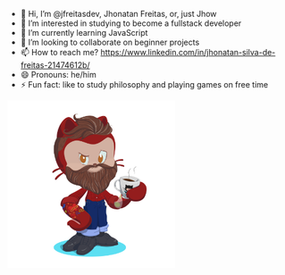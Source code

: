  <link rel="stylesheet" type='text/css' href="https://cdn.jsdelivr.net/gh/devicons/devicon@latest/devicon.min.css" />
 
- 👋 Hi, I’m @jfreitasdev, Jhonatan Freitas, or, just Jhow
- 👀 I’m interested in studying to become a fullstack developer
- 🌱 I’m currently learning JavaScript
- 💞️ I’m looking to collaborate on beginner projects
- 📫 How to reach me?  https://www.linkedin.com/in/jhonatan-silva-de-freitas-21474612b/
- 😄 Pronouns: he/him
- ⚡ Fun fact: like to study philosophy and playing games on free time

<img src="octocat-1732123999813.png" width="300" heigh="600">
